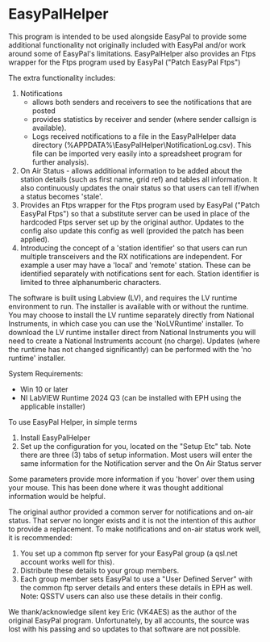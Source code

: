 # EasyPalHelper
This program is intended to be used alongside EasyPal to provide some additional functionality not originally included with EasyPal and/or work around some of EasyPal's limitations. EasyPalHelper also provides an Ftps wrapper for the Ftps program used by EasyPal ("Patch EasyPal Ftps")

The extra functionality includes:
1. Notifications
   - allows both senders and receivers to see the notifications that are posted
   - provides statistics by receiver and sender (where sender callsign is available).
   - Logs received notifications to a file in the EasyPalHelper data directory (%APPDATA%\EasyPalHelper\NotificationLog.csv). This file can be imported very easily into a spreadsheet program for further analysis).
3. On Air Status - allows additional information to be added about the station details (such as first name, grid ref) and tables all information. It also continuously updates the onair status so that users can tell if/when a status becomes 'stale'.
4. Provides an Ftps wrapper for the Ftps program used by EasyPal ("Patch EasyPal Ftps") so that a substitute server can be used in place of the hardcoded Ftps server set up by the original author. Updates to the config also update this config as well (provided the patch has been applied).
5. Introducing the concept of a 'station identifier' so that users can run multiple transceivers and the RX notifications are independent. For example a user may have a 'local' and 'remote' station. These can be identified separately with notifications sent for each. Station identifier is limited to three alphanumberic characters.

The software is built using Labview (LV), and requires the LV runtime environment to run.
The installer is available with or without the runtime. You may choose to install the LV runtime separately directly from National Instruments, in which case you can use the 'NoLVRuntime' installer. To download the LV runtime installer direct from National Instruments you will need to create a National Instruments account (no charge). Updates (where the runtime has not changed significantly) can be performed with the 'no runtime' installer.

System Requirements:
* Win 10 or later
* NI LabVIEW Runtime 2024 Q3 (can be installed with EPH using the applicable installer)

To use EasyPal Helper, in simple terms
1. Install EasyPalHelper
2. Set up the configuration for you, located on the "Setup Etc" tab. Note there are three (3) tabs of setup information. Most users will enter the same information for the Notification server and the On Air Status server

Some parameters provide more information if you 'hover' over them using your mouse. This has been done where it was thought additional information would be helpful.

The original author provided a common server for notifications and on-air status. That server no longer exists and it is not the intention of this author to provide a replacement. To make notifications and on-air status work well, it is recommended:
1. You set up a common ftp server for your EasyPal group (a qsl.net account works well for this).
2. Distribute these details to your group members.
3. Each group member sets EasyPal to use a "User Defined Server" with the common ftp server details and enters these details in EPH as well.
Note: QSSTV users can also use these details in their config.

We thank/acknowledge silent key Eric (VK4AES) as the author of the original EasyPal program. Unfortunately, by all accounts, the source was lost with his passing and so updates to that software are not possible.


